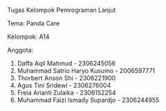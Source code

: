 Tugas Kelompok Pemrograman Lanjut

Tema: Panda Care

Kelompok: A14

Anggota:
1. Daffa Aqil Mahmud - 2306245056
2. Muhammad Satrio Haryo Kusumo - 2006597771
3. Thorbert Anson Shi - 2306221900
4. Agus Tini Sridewi - 2306276004
5. Freia Arianti Zulaika - 2306152254
6. Muhammad Faizi Ismady Supardjo - 2306244955
